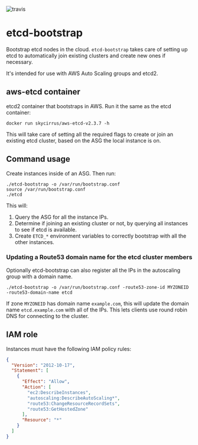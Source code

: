 ![travis](https://travis-ci.org/sky-uk/etcd-bootstrap.svg?branch=master)

# etcd-bootstrap

Bootstrap etcd nodes in the cloud. `etcd-bootstrap` takes care of setting up etcd
to automatically join existing clusters and create new ones if necessary.

It's intended for use with AWS Auto Scaling groups and etcd2.

## aws-etcd container

etcd2 container that bootstraps in AWS. Run it the same as the etcd container:

    docker run skycirrus/aws-etcd-v2.3.7 -h

This will take care of setting all the required flags to create or join an existing
etcd cluster, based on the ASG the local instance is on.

## Command usage

Create instances inside of an ASG. Then run: 

    ./etcd-bootstrap -o /var/run/bootstrap.conf
    source /var/run/bootstrap.conf
    ./etcd

This will:

1. Query the ASG for all the instance IPs.
2. Determine if joining an existing cluster or not, by querying all instances
   to see if etcd is available.
3. Create `ETCD_*` environment variables to correctly bootstrap with all the
   other instances.

### Updating a Route53 domain name for the etcd cluster members

Optionally etcd-bootstrap can also register all the IPs in the autoscaling group with a domain name.

    ./etcd-bootstrap -o /var/run/bootstrap.conf -route53-zone-id MYZONEID -route53-domain-name etcd

If zone `MYZONEID` has domain name `example.com`, this will update the domain name `etcd.example.com` with all
of the IPs. This lets clients use round robin DNS for connecting to the cluster.

## IAM role

Instances must have the following IAM policy rules:

```json
{
  "Version": "2012-10-17",
  "Statement": [
    {
      "Effect": "Allow",
      "Action": [
        "ec2:DescribeInstances",
        "autoscaling:DescribeAutoScaling*",
        "route53:ChangeResourceRecordSets",
        "route53:GetHostedZone"
      ],
      "Resource": "*"
    }
  ]
}

```
